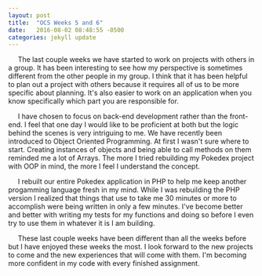 ```yaml
---
layout: post
title:  "OCS Weeks 5 and 6"
date:   2016-08-02 08:48:55 -0500
categories: jekyll update
---
```

&nbsp;&nbsp;&nbsp;&nbsp;&nbsp;The last couple weeks we have started to work on projects with others in a group. It has been interesting to see how my perspective is sometimes different from the other people in my group. I think that it has been helpful to plan out a project with others because it requires all of us to be more specific about planning. It's also easier to work on an application when you know specifically which part you are responsible for.

&nbsp;&nbsp;&nbsp;&nbsp;&nbsp;I have chosen to focus on back-end development rather than the front-end. I feel that one day I would like to be proficient at both but the logic behind the scenes is very intriguing to me. We have recently been introduced to Object Oriented Programming. At first I wasn't sure where to start. Creating instances of objects and being able to call methods on them reminded me a lot of Arrays. The more I tried rebuilding my Pokedex project with OOP in mind, the more I feel I understand the concept.

&nbsp;&nbsp;&nbsp;&nbsp;&nbsp;I rebuilt our entire Pokedex application in PHP to help me keep another progamming language fresh in my mind. While I was rebuilding the PHP version I realized that things that use to take me 30 minutes or more to accomplish were being written in only a few minutes. I've become better and better with writing my tests for my functions and doing so before I even try to use them in whatever it is I am building.

&nbsp;&nbsp;&nbsp;&nbsp;&nbsp;These last couple weeks have been different than all the weeks before but I have enjoyed these weeks the most. I look forward to the new projects to come and the new experiences that will come with them. I'm becoming more confident in my code with every finished assignment.